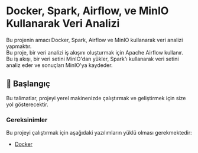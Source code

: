# Docker, Spark, Airflow, ve MinIO Kullanarak Veri Analizi

Bu projenin amacı Docker, Spark, Airflow ve MinIO kullanarak veri analizi yapmaktır.  
Bu proje, bir veri analizi iş akışını oluşturmak için Apache Airflow kullanır.   
Bu iş akışı, bir veri setini MinIO'dan yükler, Spark'ı kullanarak veri setini analiz eder ve sonuçları MinIO'ya kaydeder.

## 🚀 Başlangıç

Bu talimatlar, projeyi yerel makinenizde çalıştırmak ve geliştirmek için size yol gösterecektir.

### Gereksinimler

Bu projeyi çalıştırmak için aşağıdaki yazılımların yüklü olması gerekmektedir:

- [Docker](https://docs.docker.com/get-docker/)

